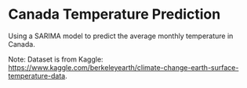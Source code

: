 # Canada Temperature Prediction
Using a SARIMA model to predict the average monthly temperature in Canada.

Note: Dataset is from Kaggle: https://www.kaggle.com/berkeleyearth/climate-change-earth-surface-temperature-data.
